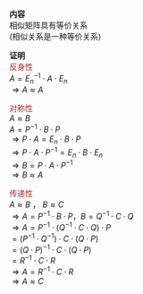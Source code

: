 **内容**  
相似矩阵具有等价关系  
(相似关系是一种等价关系)  
  
**证明**  
<font color=brown>反身性</font>  
$A=E_n^{-1}\cdot A\cdot E_n$  
$\Rightarrow A\approx A$  
  
<font color=brown>对称性</font>  
$A\approx B$  
$A=P^{-1}\cdot B\cdot P$  
$\Rightarrow P\cdot A=E_n\cdot B\cdot P$  
$\Rightarrow P\cdot A\cdot P^{-1}  
=E_n\cdot B\cdot E_n$  
$\Rightarrow B=P\cdot A\cdot P^{-1}$  
$\Rightarrow B\approx A$  
  
<font color=brown>传递性</font>  
$A\approx B$ ， $B\approx C$  
$\Rightarrow A=P^{-1}\cdot B\cdot P，  
B=Q^{-1}\cdot C\cdot Q$  
$\Rightarrow A=P^{-1}\cdot(Q^{-1}\cdot C\cdot Q)\cdot P$  
$=(P^{-1}\cdot Q^{-1})\cdot C\cdot(Q\cdot P)$  
$=(Q\cdot P)^{-1}\cdot C\cdot(Q\cdot P)$  
$=R^{-1}\cdot C\cdot R$  
$\Rightarrow A=R^{-1}\cdot C\cdot R$  
$\Rightarrow A\approx C$  
  
